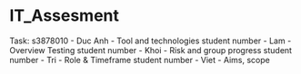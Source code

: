 # IT_Assesment
Task:
s3878010 - Duc Anh - Tool and technologies
student number - Lam - Overview Testing
student number - Khoi - Risk and group progress
student number - Tri - Role & Timeframe
student number - Viet - Aims, scope
 
